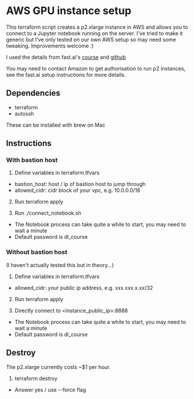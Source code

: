 # AWS GPU instance setup

This terraform script creates a p2.xlarge instance in AWS and allows you to connect to a Jupyter notebook running on the server. I've tried to make it generic but I've only tested on our own AWS setup so may need some tweaking. Improvements welcome :)

I used the details from fast.ai's [course](http://course.fast.ai/lessons/aws.html) and [github](https://github.com/fastai/courses/tree/master/setup)

You may need to contact Amazon to get authorisation to run p2 instances, see the fast.ai setup instructions for more details.

## Dependencies

- terraform
- autossh

These can be installed with brew on Mac

## Instructions

### With bastion host
1. Define variables in terraform.tfvars
  - bastion_host: host / ip of bastion host to jump through
  - allowed_cidr: cidr block of your vpc, e.g. 10.0.0.0/16 

2. Run terraform apply

3. Run ./connect_notebook.sh
  - The Notebook process can take quite a while to start, you may need to wait a minute
  - Default password is dl_course

### Without bastion host

(I haven't actually tested this but in theory...)

1. Define variables in terraform.tfvars
  - allowed_cidr: your public ip address, e.g. xxx.xxx.x.xx/32

2. Run terraform apply

3. Directly connect to <instance_public_ip>:8888
  - The Notebook process can take quite a while to start, you may need to wait a minute
  - Default password is dl_course

## Destroy
The p2.xlarge currently costs ~$1 per hour. 

1. terraform destroy
  - Answer yes / use --force flag
